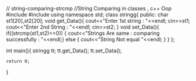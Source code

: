 // string-comparing-strcmp
//String Comparing in classes , c++ Oop
#include<iostream>
#include<cstring>
using namespace std;
class stringg{
	public:
		char st1[20],st2[20];
        void get_Data(){
			cout<<"Enter 1st string : "<<endl;
			cin>>st1;
			cout<<"Enter 2nd String : "<<endl;
			cin>>st2;
			}
		void set_Data(){
			if((strcmp(st1,st2)==0))
       {
       cout<<"Strings Are same :  comparing  successfully : "<<endl;}
	    else {
			cout<<"String Not equal "<<endl;
		}
		}
};

int main(){
	stringg tt;
	tt.get_Data();
	tt.set_Data();
	
	return 0;
}
